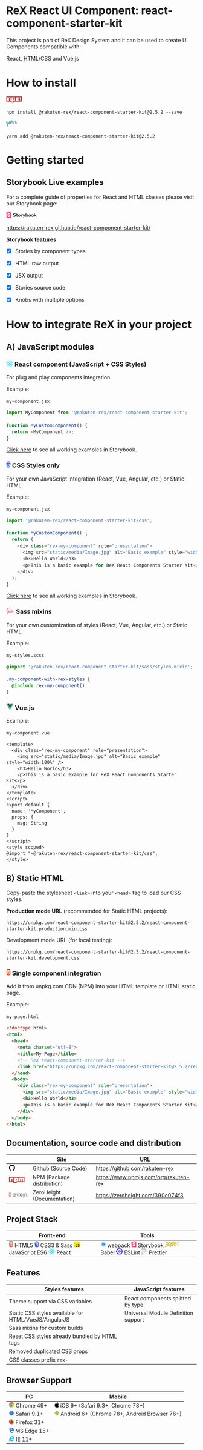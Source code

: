 # ReX React UI Component: react-component-starter-kit

This project is part of ReX Design System and it can be used to create UI Components compatible with:

React, HTML/CSS and Vue.js  

# How to install

<img src="webpack-scripts/markdown/logos/npm.svg" height="16" />

```
npm install @rakuten-rex/react-component-starter-kit@2.5.2 --save
```

<img src="webpack-scripts/markdown/logos/yarn.svg" height="16" />

```
yarn add @rakuten-rex/react-component-starter-kit@2.5.2
```

# Getting started

## Storybook Live examples

For a complete guide of properties for React and HTML classes please visit our Storybook page:  

[<img src="webpack-scripts/markdown/logos/storybook.svg" height="16" />](https://rakuten-rex.github.io/react-component-starter-kit/)   

https://rakuten-rex.github.io/react-component-starter-kit/   


**Storybook features**
- [x] Stories by component types
- [x] HTML raw output
- [x] JSX output
- [x] Stories source code
- [x] Knobs with multiple options


# How to integrate ReX in your project
## A) JavaScript modules

### <img src="webpack-scripts/markdown/logos/react.svg" height="16" /> React component (JavaScript + CSS Styles)

For plug and play components integration.   

Example: 

`my-component.jsx`

```js
import MyComponent from '@rakuten-rex/react-component-starter-kit';

function MyCustomComponent() {
  return <MyComponent />;
}
```

[Click here](https://rakuten-rex.github.io/react-component-starter-kit/) to see all working examples in Storybook.


### <img src="webpack-scripts/markdown/logos/css-3.svg" height="16" /> CSS Styles only

For your own JavaScript integration (React, Vue, Angular, etc.) or Static HTML.

Example: 

`my-component.jsx`

```js
import '@rakuten-rex/react-component-starter-kit/css';

function MyCustomComponent() {
  return (
    <div class="rex-my-component" role="presentation">
      <img src="static/media/Image.jpg" alt="Basic example" style="width:100%" />
      <h3>Hello World</h3>
      <p>This is a basic example for ReX React Components Starter Kit</p>
    </div>
  );
}
```

[Click here](https://rakuten-rex.github.io/react-component-starter-kit/) to see all working examples in Storybook.


### <img src="webpack-scripts/markdown/logos/sass.svg" height="16" /> Sass mixins

For your own customization of styles (React, Vue, Angular, etc.) or Static HTML.

Example: 

`my-styles.scss`

```scss
@import '@rakuten-rex/react-component-starter-kit/sass/styles.mixin';

.my-component-with-rex-styles {
  @include rex-my-component();
}
```

### <img src="webpack-scripts/markdown/logos/vue.svg" height="16" /> Vue.js

Example: 

`my-component.vue`

```vue
<template>
  <div class="rex-my-component" role="presentation">
    <img src="static/media/Image.jpg" alt="Basic example" style="width:100%" />
    <h3>Hello World</h3>
    <p>This is a basic example for ReX React Components Starter Kit</p>
  </div>
</template>
<script>
export default {
  name: 'MyComponent',
  props: {
    msg: String
  }
}
</script>
<style scoped>
@import "~@rakuten-rex/react-component-starter-kit/css";
</style>
```


## B) Static HTML

Copy-paste the stylesheet `<link>` into your `<head>` tag to load our CSS styles.

**Production mode URL** (recommended for Static HTML projects):  
```
https://unpkg.com/react-component-starter-kit@2.5.2/react-component-starter-kit.production.min.css
```


Development mode URL (for local testing):  

```
https://unpkg.com/react-component-starter-kit@2.5.2/react-component-starter-kit.development.css
```


### <img src="webpack-scripts/markdown/logos/html-5.svg" height="16" /> Single component integration
Add it from unpkg.com CDN (NPM) into your HTML template or HTML static page.

Example: 

`my-page.html`

```html
<!doctype html>
<html>
  <head>
    <meta charset="utf-8">
    <title>My Page</title>
    <!-- ReX react-component-starter-kit -->
    <link href="https://unpkg.com/react-component-starter-kit@2.5.2/react-component-starter-kit.production.min.css" rel="stylesheet">
  </head>
  <body>
    <div class="rex-my-component" role="presentation">
      <img src="static/media/Image.jpg" alt="Basic example" style="width:100%" />
      <h3>Hello World</h3>
      <p>This is a basic example for ReX React Components Starter Kit</p>
    </div>
  </body>
</html>
```

## Documentation, source code and distribution

|| Site  | URL |
|-------------| ------------- | ------------- |
|<img src="webpack-scripts/markdown/logos/github-icon.svg" height="16" />| Github (Source Code) | https://github.com/rakuten-rex |
|<img src="webpack-scripts/markdown/logos/npm.svg" height="16" />| NPM (Package distribution)  | https://www.npmjs.com/org/rakuten-rex  |
|<img src="webpack-scripts/markdown/logos/zh_logo.svg" height="16" />| ZeroHeight (Documentation)  | https://zeroheight.com/390c074f3 |

## Project Stack

| Front-end | Tools |
|-------------|-------------|
| <img src="webpack-scripts/markdown/logos/html-5.svg" height="16" /> HTML5 <img src="webpack-scripts/markdown/logos/css-3.svg" height="16" /> CSS3 & Sass  <img src="webpack-scripts/markdown/logos/javascript.svg" height="16" /> JavaScript ES6 <img src="webpack-scripts/markdown/logos/react.svg" height="16" /> React | <img src="webpack-scripts/markdown/logos/webpack.svg" height="16" /> webpack <img src="webpack-scripts/markdown/logos/storybook-icon.svg" height="16" /> Storybook <img src="webpack-scripts/markdown/logos/babel.svg" height="16" /> Babel <img src="webpack-scripts/markdown/logos/eslint.svg" height="16" /> ESLint <img src="webpack-scripts/markdown/logos/prettier.svg" height="16" /> Prettier |

## Features

| Styles features |  JavaScript features |
|-------------|-------------|
| Theme support via CSS variables |  React components splitted by type |
| Static CSS styles available for HTML/VueJS/AngularJS | Universal Module Definition support |
| Sass mixins for custom builds |
| Reset CSS styles already bundled by HTML tags |
| Removed duplicated CSS props |
| CSS classes prefix `rex-` |

## Browser Support

| PC | Mobile 
|-------------|-------------|
| <img src="webpack-scripts/markdown/browsers/chrome.svg" height="14" /> Chrome 49+ | <img src="webpack-scripts/markdown/browsers/apple.svg" height="14" /> iOS 9+ (Safari 9.3+, Chrome 78+) |
| <img src="webpack-scripts/markdown/browsers/safari.svg" height="14" /> Safari 9.1+ | <img src="webpack-scripts/markdown/browsers/android-icon.svg" height="14" /> Android 6+ (Chrome 78+, Android Browser 76+) |
| <img src="webpack-scripts/markdown/browsers/firefox.svg" height="14" /> Firefox 31+ | |
| <img src="webpack-scripts/markdown/browsers/microsoft-edge.svg" height="14" /> MS Edge 15+ | |
| <img src="webpack-scripts/markdown/browsers/internetexplorer.svg" height="14" /> IE 11+ | |



